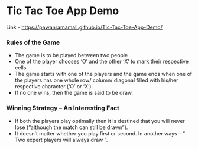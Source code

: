 # Tic Tac Toe App Demo

Link - https://pawanramamali.github.io/Tic-Tac-Toe-App-Demo/

### Rules of the Game

* The game is to be played between two people
* One of the player chooses ‘O’ and the other ‘X’ to mark their respective cells.
* The game starts with one of the players and the game ends when one of the players has one whole row/ column/ diagonal filled with his/her respective character (‘O’ or ‘X’).
* If no one wins, then the game is said to be draw.

### Winning Strategy – An Interesting Fact

* If both the players play optimally then it is destined that you will never lose (“although the match can still be drawn”). 
* It doesn’t matter whether you play first or second. In another ways – “ Two expert players will always draw ”.

